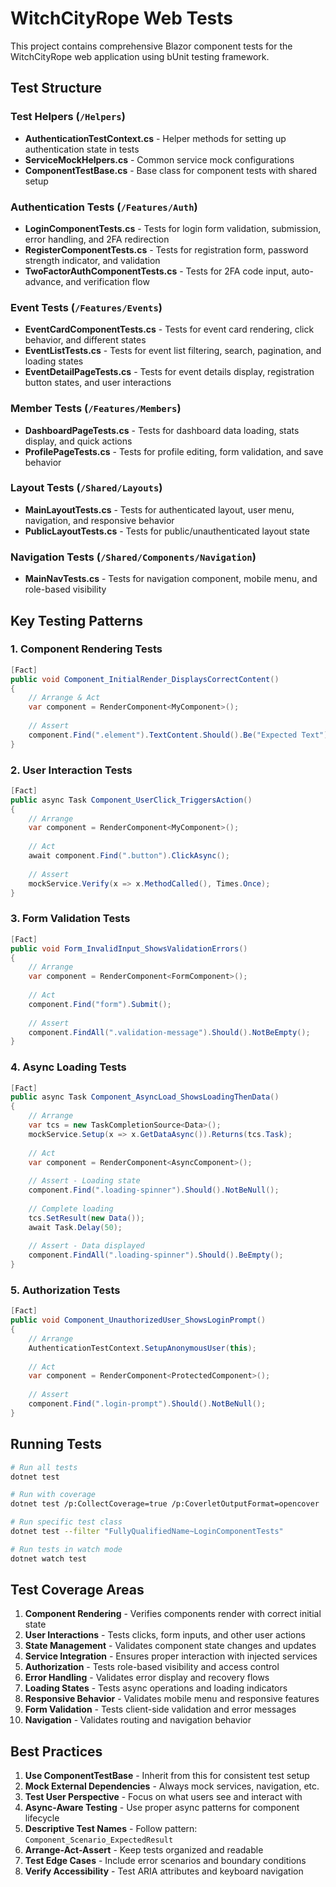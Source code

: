 # WitchCityRope Web Tests

This project contains comprehensive Blazor component tests for the WitchCityRope web application using bUnit testing framework.

## Test Structure

### Test Helpers (`/Helpers`)
- **AuthenticationTestContext.cs** - Helper methods for setting up authentication state in tests
- **ServiceMockHelpers.cs** - Common service mock configurations
- **ComponentTestBase.cs** - Base class for component tests with shared setup

### Authentication Tests (`/Features/Auth`)
- **LoginComponentTests.cs** - Tests for login form validation, submission, error handling, and 2FA redirection
- **RegisterComponentTests.cs** - Tests for registration form, password strength indicator, and validation
- **TwoFactorAuthComponentTests.cs** - Tests for 2FA code input, auto-advance, and verification flow

### Event Tests (`/Features/Events`)
- **EventCardComponentTests.cs** - Tests for event card rendering, click behavior, and different states
- **EventListTests.cs** - Tests for event list filtering, search, pagination, and loading states
- **EventDetailPageTests.cs** - Tests for event details display, registration button states, and user interactions

### Member Tests (`/Features/Members`)
- **DashboardPageTests.cs** - Tests for dashboard data loading, stats display, and quick actions
- **ProfilePageTests.cs** - Tests for profile editing, form validation, and save behavior

### Layout Tests (`/Shared/Layouts`)
- **MainLayoutTests.cs** - Tests for authenticated layout, user menu, navigation, and responsive behavior
- **PublicLayoutTests.cs** - Tests for public/unauthenticated layout state

### Navigation Tests (`/Shared/Components/Navigation`)
- **MainNavTests.cs** - Tests for navigation component, mobile menu, and role-based visibility

## Key Testing Patterns

### 1. Component Rendering Tests
```csharp
[Fact]
public void Component_InitialRender_DisplaysCorrectContent()
{
    // Arrange & Act
    var component = RenderComponent<MyComponent>();
    
    // Assert
    component.Find(".element").TextContent.Should().Be("Expected Text");
}
```

### 2. User Interaction Tests
```csharp
[Fact]
public async Task Component_UserClick_TriggersAction()
{
    // Arrange
    var component = RenderComponent<MyComponent>();
    
    // Act
    await component.Find(".button").ClickAsync();
    
    // Assert
    mockService.Verify(x => x.MethodCalled(), Times.Once);
}
```

### 3. Form Validation Tests
```csharp
[Fact]
public void Form_InvalidInput_ShowsValidationErrors()
{
    // Arrange
    var component = RenderComponent<FormComponent>();
    
    // Act
    component.Find("form").Submit();
    
    // Assert
    component.FindAll(".validation-message").Should().NotBeEmpty();
}
```

### 4. Async Loading Tests
```csharp
[Fact]
public async Task Component_AsyncLoad_ShowsLoadingThenData()
{
    // Arrange
    var tcs = new TaskCompletionSource<Data>();
    mockService.Setup(x => x.GetDataAsync()).Returns(tcs.Task);
    
    // Act
    var component = RenderComponent<AsyncComponent>();
    
    // Assert - Loading state
    component.Find(".loading-spinner").Should().NotBeNull();
    
    // Complete loading
    tcs.SetResult(new Data());
    await Task.Delay(50);
    
    // Assert - Data displayed
    component.FindAll(".loading-spinner").Should().BeEmpty();
}
```

### 5. Authorization Tests
```csharp
[Fact]
public void Component_UnauthorizedUser_ShowsLoginPrompt()
{
    // Arrange
    AuthenticationTestContext.SetupAnonymousUser(this);
    
    // Act
    var component = RenderComponent<ProtectedComponent>();
    
    // Assert
    component.Find(".login-prompt").Should().NotBeNull();
}
```

## Running Tests

```bash
# Run all tests
dotnet test

# Run with coverage
dotnet test /p:CollectCoverage=true /p:CoverletOutputFormat=opencover

# Run specific test class
dotnet test --filter "FullyQualifiedName~LoginComponentTests"

# Run tests in watch mode
dotnet watch test
```

## Test Coverage Areas

1. **Component Rendering** - Verifies components render with correct initial state
2. **User Interactions** - Tests clicks, form inputs, and other user actions
3. **State Management** - Validates component state changes and updates
4. **Service Integration** - Ensures proper interaction with injected services
5. **Authorization** - Tests role-based visibility and access control
6. **Error Handling** - Validates error display and recovery flows
7. **Loading States** - Tests async operations and loading indicators
8. **Responsive Behavior** - Validates mobile menu and responsive features
9. **Form Validation** - Tests client-side validation and error messages
10. **Navigation** - Validates routing and navigation behavior

## Best Practices

1. **Use ComponentTestBase** - Inherit from this for consistent test setup
2. **Mock External Dependencies** - Always mock services, navigation, etc.
3. **Test User Perspective** - Focus on what users see and interact with
4. **Async-Aware Testing** - Use proper async patterns for component lifecycle
5. **Descriptive Test Names** - Follow pattern: `Component_Scenario_ExpectedResult`
6. **Arrange-Act-Assert** - Keep tests organized and readable
7. **Test Edge Cases** - Include error scenarios and boundary conditions
8. **Verify Accessibility** - Test ARIA attributes and keyboard navigation
